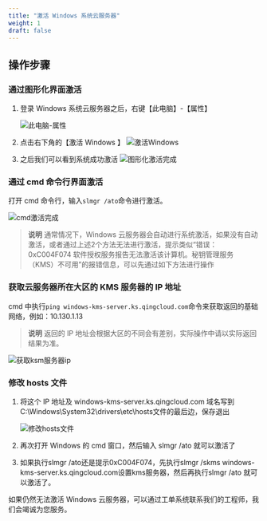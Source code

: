 ```yaml
---
title: "激活 Windows 系统云服务器"
weight: 1
draft: false
---
```


## 操作步骤

### 通过图形化界面激活

1. 登录 Windows 系统云服务器之后，右键【此电脑】-【属性】

   ![此电脑-属性](/compute/vm/_images/activation_of_winOS_1.png)

2. 点击右下角的【激活 Windows 】
   ![激活Windows](/compute/vm/_images/activation_of_winOS_2.png)

3. 之后我们可以看到系统成功激活
   ![图形化激活完成](/compute/vm/_images/activation_of_winOS_3.png)

### 通过 cmd 命令行界面激活

打开 cmd 命令行，输入`slmgr /ato`命令进行激活。

![cmd激活完成](/compute/vm/_images/activation_of_winOS_4.png)

>**说明**
>通常情况下，Windows 云服务器会自动进行系统激活，如果没有自动激活，或者通过上述2个方法无法进行激活，提示类似“错误：0xC004F074 软件授权服务报告无法激活该计算机。秘钥管理服务（KMS）不可用”的报错信息，可以先通过如下方法进行操作

### 获取云服务器所在大区的 KMS 服务器的 IP 地址

cmd 中执行`ping windows-kms-server.ks.qingcloud.com`命令来获取返回的基础网络，例如：10.130.1.13
>**说明**
>返回的 IP 地址会根据大区的不同会有差别，实际操作中请以实际返回结果为准。

![获取ksm服务器ip](/compute/vm/_images/activation_of_winOS_5.png)

### 修改 hosts 文件

1. 将这个 IP 地址及 windows-kms-server.ks.qingcloud.com 域名写到C:\Windows\System32\drivers\etc\hosts文件的最后边，保存退出

   ![修改hosts文件](/compute/vm/_images/activation_of_winOS_6.png)

2. 再次打开 Windows 的 cmd 窗口，然后输入 slmgr /ato 就可以激活了

3. 如果执行slmgr /ato还是提示0xC004F074，先执行slmgr /skms windows-kms-server.ks.qingcloud.com设置kms服务器，然后再执行slmgr /ato 就可以激活了。

如果仍然无法激活 Windows 云服务器，可以通过工单系统联系我们的工程师，我们会竭诚为您服务。